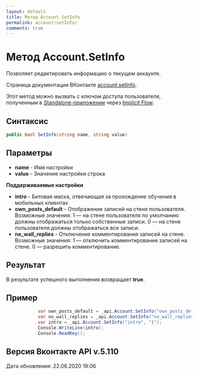 ```yaml
---
layout: default
title: Метод Account.SetInfo
permalink: account/setInfo/
comments: true
---
```

# Метод Account.SetInfo
Позволяет редактировать информацию о текущем аккаунте.

Страница документации ВКонтакте [account.setInfo](https://vk.com/dev/account.setInfo).

Этот метод можно вызвать с ключом доступа пользователя, полученным в [Standalone-приложении](https://vk.com/dev/standalone) через [Implicit Flow](https://vk.com/dev/implicit_flow_user).

## Синтаксис
``` csharp
public bool SetInfo(string name, string value)
```

## Параметры
+ **name** - Имя настройки
+ **value** - Значение настройки строка

**Поддерживаемые настройки**

- **intro** - Битовая маска, отвечающая за прохождение обучения в мобильных клиентах
- **own_posts_default** - Отображение записей на стене пользователя. Возможные значения:
1 — на стене пользователя по умолчанию должны отображаться только собственные записи.
0 — на стене пользователя должны отображаться все записи.
- **no_wall_replies** - Отключение комментирования записей на стене. Возможные значения:
1 — отключить комментирование записей на стене.
0 — разрешить комментирование.

## Результат
В результате успешного выполнения возвращает **true**.

## Пример
``` csharp
            var own_posts_default = _api.Account.SetInfo("own_posts_default", "1");
            var no_wall_replies = _api.Account.SetInfo("no_wall_replies", "1");
            var intro = _api.Account.SetInfo("intro", "1");
            Console.WriteLine(intro);
            Console.ReadKey();
```

## Версия Вконтакте API v.5.110
Дата обновления: 22.06.2020 19:06
